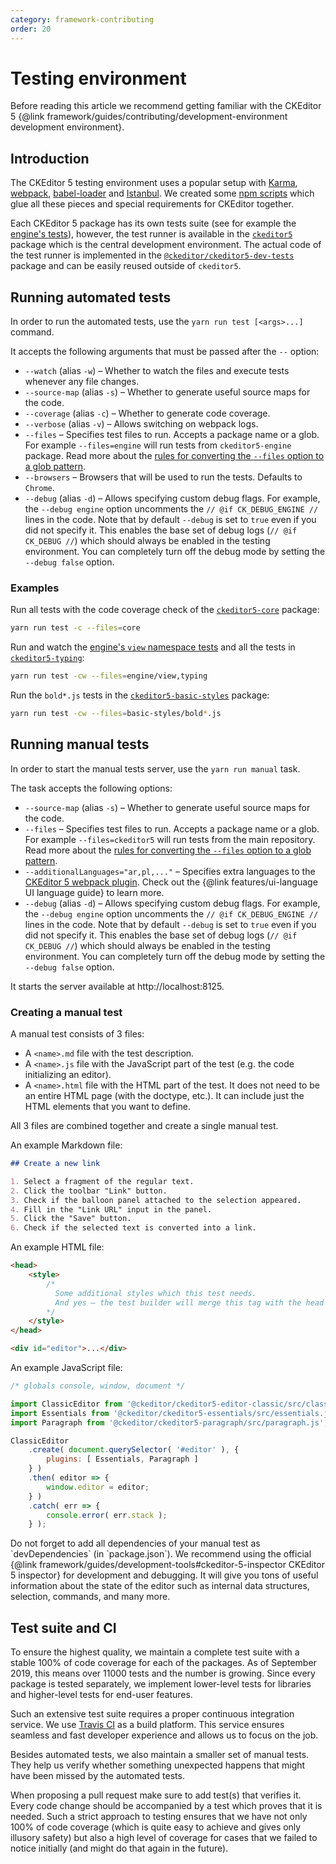 ```yaml
---
category: framework-contributing
order: 20
---
```


# Testing environment

Before reading this article we recommend getting familiar with the CKEditor 5 {@link framework/guides/contributing/development-environment development environment}.

## Introduction

The CKEditor 5 testing environment uses a popular setup with [Karma](https://karma-runner.github.io), [webpack](https://webpack.github.io/), [babel-loader](https://github.com/babel/babel-loader) and [Istanbul](https://github.com/gotwarlost/istanbul). We created some [npm scripts](https://docs.npmjs.com/cli/run-script) which glue all these pieces and special requirements for CKEditor together.

Each CKEditor 5 package has its own tests suite (see for example the [engine's tests](https://github.com/ckeditor/ckeditor5-engine/tree/master/tests)), however, the test runner is available in the [`ckeditor5`](https://github.com/ckeditor/ckeditor5) package which is the central development environment. The actual code of the test runner is implemented in the [`@ckeditor/ckeditor5-dev-tests`](https://www.npmjs.com/package/@ckeditor/ckeditor5-dev-tests) package and can be easily reused outside of `ckeditor5`.

## Running automated tests

In order to run the automated tests, use the `yarn run test [<args>...]` command.

It accepts the following arguments that must be passed after the `--` option:

* `--watch` (alias `-w`) &ndash; Whether to watch the files and execute tests whenever any file changes.
* `--source-map` (alias `-s`) &ndash; Whether to generate useful source maps for the code.
* `--coverage` (alias `-c`) &ndash; Whether to generate code coverage.
* `--verbose` (alias `-v`) &ndash; Allows switching on webpack logs.
* `--files` &ndash; Specifies test files to run. Accepts a package name or a glob. For example `--files=engine` will run tests from `ckeditor5-engine` package. Read more about the [rules for converting the `--files` option to a glob pattern](https://github.com/ckeditor/ckeditor5-dev/tree/master/packages/ckeditor5-dev-tests#rules-for-converting---files-option-to-glob-pattern).
* `--browsers` &ndash; Browsers that will be used to run the tests. Defaults to `Chrome`.
* `--debug` (alias `-d`) &ndash; Allows specifying custom debug flags. For example, the `--debug engine` option uncomments the `// @if CK_DEBUG_ENGINE //` lines in the code. Note that by default `--debug` is set to `true` even if you did not specify it. This enables the base set of debug logs (`// @if CK_DEBUG //`) which should always be enabled in the testing environment. You can completely turn off the debug mode by setting the `--debug false` option.

### Examples

Run all tests with the code coverage check of the [`ckeditor5-core`](https://github.com/ckeditor/ckeditor5-core) package:

```bash
yarn run test -c --files=core
```

Run and watch the [engine's `view` namespace tests](https://github.com/ckeditor/ckeditor5-engine/tree/master/tests/view) and all the tests in [`ckeditor5-typing`](https://github.com/ckeditor/ckeditor5-typing):

```bash
yarn run test -cw --files=engine/view,typing
```

Run the `bold*.js` tests in the [`ckeditor5-basic-styles`](https://github.com/ckeditor/ckeditor5-basic-styles) package:

```bash
yarn run test -cw --files=basic-styles/bold*.js
```

## Running manual tests

In order to start the manual tests server, use the `yarn run manual` task.

The task accepts the following options:

* `--source-map` (alias `-s`) &ndash; Whether to generate useful source maps for the code.
* `--files` &ndash; Specifies test files to run. Accepts a package name or a glob. For example `--files=ckeditor5` will run tests from the main repository. Read more about the [rules for converting the `--files` option to a glob pattern](https://github.com/ckeditor/ckeditor5-dev/tree/master/packages/ckeditor5-dev-tests#rules-for-converting---files-option-to-glob-pattern).
* `--additionalLanguages="ar,pl,..."` &ndash; Specifies extra languages to the [CKEditor 5 webpack plugin](https://www.npmjs.com/package/@ckeditor/ckeditor5-dev-webpack-plugin). Check out the {@link features/ui-language UI language guide} to learn more.
* `--debug` (alias `-d`) &ndash; Allows specifying custom debug flags. For example, the `--debug engine` option uncomments the `// @if CK_DEBUG_ENGINE //` lines in the code. Note that by default `--debug` is set to `true` even if you did not specify it. This enables the base set of debug logs (`// @if CK_DEBUG //`) which should always be enabled in the testing environment. You can completely turn off the debug mode by setting the `--debug false` option.

It starts the server available at http://localhost:8125.

### Creating a manual test

A manual test consists of 3 files:

* A `<name>.md` file with the test description.
* A `<name>.js` file with the JavaScript part of the test (e.g. the code initializing an editor).
* A `<name>.html` file with the HTML part of the test. It does not need to be an entire HTML page (with the doctype, etc.). It can include just the HTML elements that you want to define.

All 3 files are combined together and create a single manual test.

An example Markdown file:

```md
## Create a new link

1. Select a fragment of the regular text.
2. Click the toolbar "Link" button.
3. Check if the balloon panel attached to the selection appeared.
4. Fill in the "Link URL" input in the panel.
5. Click the "Save" button.
6. Check if the selected text is converted into a link.
```

An example HTML file:

```html
<head>
    <style>
        /*
          Some additional styles which this test needs.
          And yes – the test builder will merge this tag with the head defined in the template.
        */
    </style>
</head>

<div id="editor">...</div>
```

An example JavaScript file:

```js
/* globals console, window, document */

import ClassicEditor from '@ckeditor/ckeditor5-editor-classic/src/classic.js';
import Essentials from '@ckeditor/ckeditor5-essentials/src/essentials.js';
import Paragraph from '@ckeditor/ckeditor5-paragraph/src/paragraph.js';

ClassicEditor
	.create( document.querySelector( '#editor' ), {
		plugins: [ Essentials, Paragraph ]
	} )
	.then( editor => {
		window.editor = editor;
	} )
	.catch( err => {
		console.error( err.stack );
	} );
```

<info-box>
	Do not forget to add all dependencies of your manual test as `devDependencies` (in `package.json`).
</info-box>

<info-box>
	We recommend using the official {@link framework/guides/development-tools#ckeditor-5-inspector CKEditor 5 inspector} for development and debugging. It will give you tons of useful information about the state of the editor such as internal data structures, selection, commands, and many more.
</info-box>

## Test suite and CI

To ensure the highest quality, we maintain a complete test suite with a stable 100% of code coverage for each of the packages. As of September 2019, this means over 11000 tests and the number is growing. Since every package is tested separately, we implement lower-level tests for libraries and higher-level tests for end-user features.

Such an extensive test suite requires a proper continuous integration service. We use [Travis CI](https://travis-ci.com/) as a build platform. This service ensures seamless and fast developer experience and allows us to focus on the job.

Besides automated tests, we also maintain a smaller set of manual tests. They help us verify whether something unexpected happens that might have been missed by the automated tests.

When proposing a pull request make sure to add test(s) that verifies it. Every code change should be accompanied by a test which proves that it is needed. Such a strict approach to testing ensures that we have not only 100% of code coverage (which is quite easy to achieve and gives only illusory safety) but also a high level of coverage for cases that we failed to notice initially (and might do that again in the future).
